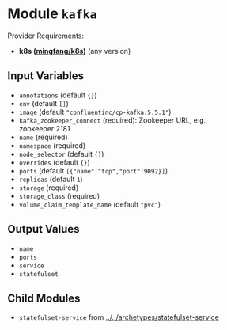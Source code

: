 
# Module `kafka`

Provider Requirements:
* **k8s ([mingfang/k8s](https://registry.terraform.io/providers/mingfang/k8s/latest))** (any version)

## Input Variables
* `annotations` (default `{}`)
* `env` (default `[]`)
* `image` (default `"confluentinc/cp-kafka:5.5.1"`)
* `kafka_zookeeper_connect` (required): Zookeeper URL, e.g. zookeeper:2181
* `name` (required)
* `namespace` (required)
* `node_selector` (default `{}`)
* `overrides` (default `{}`)
* `ports` (default `[{"name":"tcp","port":9092}]`)
* `replicas` (default `1`)
* `storage` (required)
* `storage_class` (required)
* `volume_claim_template_name` (default `"pvc"`)

## Output Values
* `name`
* `ports`
* `service`
* `statefulset`

## Child Modules
* `statefulset-service` from [../../archetypes/statefulset-service](../../archetypes/statefulset-service)

